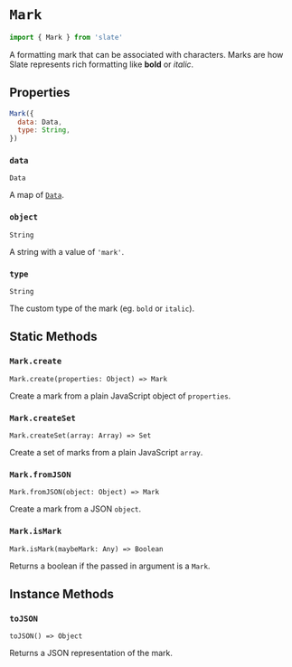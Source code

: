 # `Mark`

```js
import { Mark } from 'slate'
```

A formatting mark that can be associated with characters. Marks are how Slate represents rich formatting like **bold** or _italic_.

## Properties

```js
Mark({
  data: Data,
  type: String,
})
```

### `data`

`Data`

A map of [`Data`](./data.md).

### `object`

`String`

A string with a value of `'mark'`.

### `type`

`String`

The custom type of the mark (eg. `bold` or `italic`).

## Static Methods

### `Mark.create`

`Mark.create(properties: Object) => Mark`

Create a mark from a plain JavaScript object of `properties`.

### `Mark.createSet`

`Mark.createSet(array: Array) => Set`

Create a set of marks from a plain JavaScript `array`.

### `Mark.fromJSON`

`Mark.fromJSON(object: Object) => Mark`

Create a mark from a JSON `object`.

### `Mark.isMark`

`Mark.isMark(maybeMark: Any) => Boolean`

Returns a boolean if the passed in argument is a `Mark`.

## Instance Methods

### `toJSON`

`toJSON() => Object`

Returns a JSON representation of the mark.
